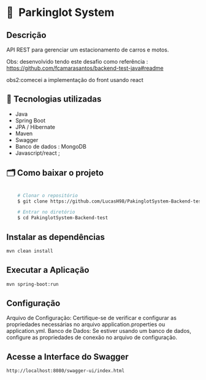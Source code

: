 # 🔖&nbsp; Parkinglot System
## Descrição
API REST para gerenciar um estacionamento de carros e motos.

Obs: desenvolvido tendo este desafio como referência : https://github.com/fcamarasantos/backend-test-java#readme

obs2:comecei a implementação do front usando react

## 🚀  Tecnologias utilizadas
- Java
- Spring Boot
- JPA / Hibernate
- Maven
- Swagger
- Banco de dados : MongoDB
- Javascript/react ;

##  🗂 Como baixar o projeto


```bash

    # Clonar o repositório
    $ git clone https://github.com/LucasH98/PakinglotSystem-Backend-test

    # Entrar no diretório
    $ cd PakinglotSystem-Backend-test
```

## Instalar as dependências

```bash
mvn clean install
```
## Executar a Aplicação

```bash
mvn spring-boot:run
```
## Configuração
Arquivo de Configuração:
Certifique-se de verificar e configurar as propriedades necessárias no arquivo application.properties ou application.yml.
Banco de Dados: Se estiver usando um banco de dados, configure as propriedades de conexão no arquivo de configuração.

## Acesse a Interface do Swagger

```bash
http://localhost:8080/swagger-ui/index.html
```





